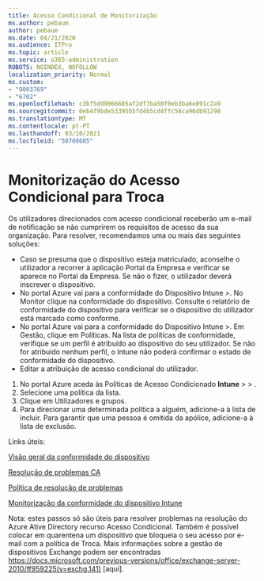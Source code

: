 ```yaml
---
title: Acesso Condicional de Monitorização
ms.author: pebaum
author: pebaum
ms.date: 04/21/2020
ms.audience: ITPro
ms.topic: article
ms.service: o365-administration
ROBOTS: NOINDEX, NOFOLLOW
localization_priority: Normal
ms.custom:
- "9003769"
- "6702"
ms.openlocfilehash: c3bf5dd9066685af2df7ba50f0eb3ba6e891c2a9
ms.sourcegitcommit: 0eb4f9bde53395b5fd4b5cd4ffc56ca96db91298
ms.translationtype: MT
ms.contentlocale: pt-PT
ms.lasthandoff: 03/10/2021
ms.locfileid: "50708685"
---
```

# <a name="monitoring-conditional-access-for-exchange"></a>Monitorização do Acesso Condicional para Troca

Os utilizadores direcionados com acesso condicional receberão um e-mail de notificação se não cumprirem os requisitos de acesso da sua organização. Para resolver, recomendamos uma ou mais das seguintes soluções:

- Caso se presuma que o dispositivo esteja matriculado, aconselhe o utilizador a recorrer à aplicação Portal da Empresa e verificar se aparece no Portal da Empresa. Se não o fizer, o utilizador deverá inscrever o dispositivo.
- No portal Azure vai para a conformidade do Dispositivo Intune >. No Monitor clique na conformidade do dispositivo. Consulte o relatório de conformidade do dispositivo para verificar se o dispositivo do utilizador está marcado como conforme.
- No portal Azure vai para a conformidade do Dispositivo Intune >. Em Gestão, clique em Políticas. Na lista de políticas de conformidade, verifique se um perfil é atribuído ao dispositivo do seu utilizador. Se não for atribuído nenhum perfil, o Intune não poderá confirmar o estado de conformidade do dispositivo.
- Editar a atribuição de acesso condicional do utilizador.

1. No portal Azure aceda às Políticas de Acesso Condicionado **Intune**  >    >  .
2. Selecione uma política da lista.
3. Clique em Utilizadores e grupos.
4. Para direcionar uma determinada política a alguém, adicione-a à lista de incluir. Para garantir que uma pessoa é omitida da apólice, adicione-a à lista de exclusão.

Links úteis:

[Visão geral da conformidade do dispositivo](https://docs.microsoft.com/intune/device-compliance-get-started)

[Resolução de problemas CA](https://docs.microsoft.com/intune/troubleshoot-conditional-access)

[Política de resolução de problemas](https://docs.microsoft.com/troubleshoot/mem/intune/troubleshoot-policies-in-microsoft-intune)

[Monitorização da conformidade do dispositivo Intune](https://docs.microsoft.com/intune/compliance-policy-monitor)

Nota: estes passos só são úteis para resolver problemas na resolução do Azure Ative Directory recurso Acesso Condicional. Também é possível colocar em quarentena um dispositivo que bloqueia o seu acesso por e-mail com a política de Troca. Mais informações sobre a gestão de dispositivos Exchange podem ser encontradas https://docs.microsoft.com/previous-versions/office/exchange-server-2010/ff959225(v=exchg.141) [aqui].
